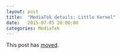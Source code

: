 ```yaml
---
layout: post
title:  "MediaTek details: Little Kernel"
date:   2015-07-05 20:00:00
categories: MediaTek
---
```


This post has [moved][newurl].

[newurl]: http://www.lieberbiber.de/2015/07/05/mediatek-details-little-kernel/
